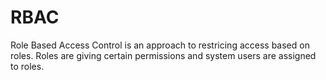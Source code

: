 # RBAC
Role Based Access Control is an approach to restricing access based on roles. Roles are giving certain permissions and system users are assigned to roles.
